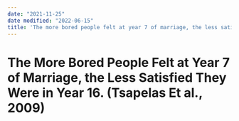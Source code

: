 ```yaml
---
date: "2021-11-25"
date modified: "2022-06-15"
title: 'The more bored people felt at year 7 of marriage, the less satisfied they were in year 16. (Tsapelas et al., 2009)'
---
```


# The More Bored People Felt at Year 7 of Marriage, the Less Satisfied They Were in Year 16. (Tsapelas Et al., 2009)
